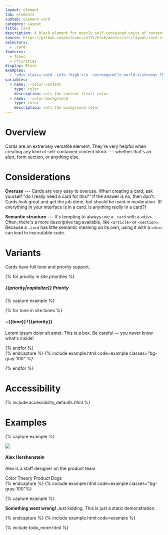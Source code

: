 ```yaml
---
layout: element
tab: elements
subtab: element-card
category: Layout
title: Card
description: A block element for mostly self-contained units of content
source: https://github.com/milesmcc/a17t/blob/master/src/layout/card.css
selectors:
  - .card
features:
  - Tones
  - Priorities
display: Block
examples:
  - "<div class='card ~info !high'>\n  <strong>Hello world!</strong> This is what a card can look like.\n</div>"
variables:
  - name: --color-content
    type: color
    description: sets the content (text) color
  - name: --color-background
    type: color
    description: sets the background color
---
```


# Overview

Cards are an extremely versatile element. They're very helpful when creating any kind of self-contained content block --- whether that's an alert, form section, or anything else.

# Considerations

**Overuse** --- Cards are very easy to overuse. When creating a card, ask yourself "do I really need a card for this?" If the answer is no, then don't. Cards look great and get the job done, but should be used in moderation. (If everything in your interface is in a card, is anything _really_ in a card?)

**Semantic structure** --- It's tempting to always use a `.card` with a `<div>`. Often, there's a more descriptive tag available, like `<article>` or `<section>`. Because a `.card` has little semantic meaning on its own, using it with a `<div>` can lead to inscrutable code.

# Variants

Cards have full tone and priority support.

{% for priority in site.priorities %}

##### {{priority|capitalize}} Priority

{% capture example %}
<div class="md:grid grid-cols-2 gap-4">
  {% for tone in site.tones %}
  <section class="card ~{{tone}} !{{priority}} content">
      <h4>~{{tone}} !{{priority}}</h4>
      <p>Lorem ipsum dolor sit amet. This is a box. Be careful &mdash; you never know what's inside!</p>
  </section>
  {% endfor %}
</div>
{% endcapture %}
{% include example.html code=example classes="bg-gray-100" %}

{% endfor %}

# Accessibility

{% include accessibility_defaults.html %}

# Examples

{% capture example %}
<div class="card ~neutral !low md:flex max-w-lg">
  <img class="rounded-full mx-auto h-20 w-20 md:mr-6 mb-6" src="{{ '/assets/profile_image.png' | relative_url }}">
  <div class="flex-grow text-center md:text-left mb-0">
    <h4 class="heading my-0">Alex Hershenstein</h4>
    <p class="mb-3 mt-2">Alex is a staff designer on the product team.</p>
    <div>
      <span class="chip ~info mb-1">Color Theory</span> <span class="chip ~info mb-1">Product</span> <span
        class="chip ~info mb-1">Dogs</span>
    </div>
  </div>
</div>
{% endcapture %}
{% include example.html code=example classes="bg-gray-100"%}

{% capture example %}
<alert class="card ~critical !high">
  <p><b>Something went wrong!</b> Just kidding. This is just a static demonstration.</p>
</alert>
{% endcapture %}
{% include example.html code=example %}

{% include todo_more.html %}
